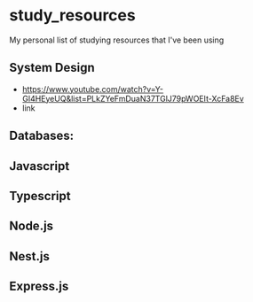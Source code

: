 # study_resources
My personal list of studying resources that I've been using

## System Design
- https://www.youtube.com/watch?v=Y-Gl4HEyeUQ&list=PLkZYeFmDuaN37TGlJ79pWOEIt-XcFa8Ev
- link
## Databases:

## Javascript
## Typescript
## Node.js
## Nest.js
## Express.js
